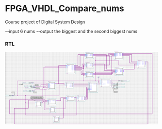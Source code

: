 # FPGA_VHDL_Compare_nums

Course project of Digital System Design

--input 6 nums
--output the biggest and the second biggest nums

### RTL

![image](https://github.com/LY4C49/FPGA_VHDL_Compare_nums/blob/main/RTL.png)
